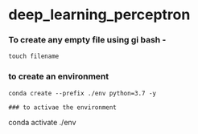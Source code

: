 # deep_learning_perceptron

### To create any empty file using gi bash -
```
touch filename

```

### to create an environment

```
conda create --prefix ./env python=3.7 -y 
    
### to activae the environment

```
conda activate ./env

```